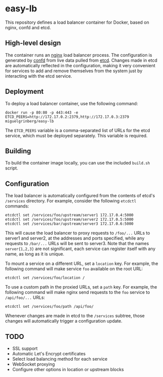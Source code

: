 # easy-lb

This repository defines a load balancer container for Docker, based on nginx, confd and etcd.

## High-level design

The container runs an [nginx](https://www.nginx.com/resources/wiki/) load balancer process. The configuration is generated by [confd](https://github.com/kelseyhightower/confd) from live data pulled from [etcd](https://github.com/coreos/etcd). Changes made in etcd are automatically reflected in the configuration, making it very convenient for services to add and remove themselves from the system just by interacting with the etcd service.

## Deployment

To deploy a load balancer container, use the following command:

    docker run -p 80:80 -p 443:443 -e ETCD_PEERS=http://172.17.0.2:2379,http://172.17.0.3:2379 miguelgrinberg/easy-lb

The `ETCD_PEERS` variable is a comma-separated list of URLs for the etcd service, which must be deployed separately. This variable is required.

## Building

To build the container image locally, you can use the included `build.sh` script.

## Configuration

The load balancer is automatically configured from the contents of etcd's `/services` directory. For example, consider the following `etcdctl` commands:

    etcdctl set /services/foo/upstream/server1 172.17.0.4:5000
    etcdctl set /services/foo/upstream/server2 172.17.0.5:5000
    etcdctl set /services/bar/upstream/server3 172.17.0.6:5000

This will cause the load balancer to proxy requests to `/foo/...` URLs to server1 and server2, at the addresses and ports specified, while any requests to `/bar/...` URLs will be sent to server3. Note that the names `server{1,2,3}` are not significant, each service can register itself with any name, as long as it is unique.

To mount a service on a different URL, set a `location` key. For example, the following command will make service `foo` available on the root URL:

    etcdctl set /services/foo/location /

To use a custom path in the proxied URLs, set a `path` key. For example, the following command will make nginx send requests to the `foo` service to `/api/foo/...` URLs:

    etcdctl set /services/foo/path /api/foo/

Whenever changes are made in etcd to the `/services` subtree, those changes will automatically trigger a configuration update.

## TODO

- SSL support
- Automatic Let's Encrypt certificates
- Select load balancing method for each service
- WebSocket proxying
- Configure other options in location or upstream blocks
